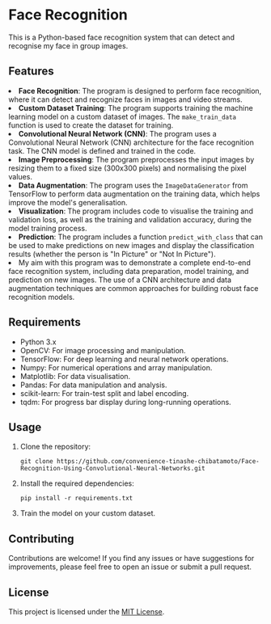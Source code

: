   <h1>Face Recognition</h1>
  <p>This is a Python-based face recognition system that can detect and recognise my face in group images.</p>

  <h2>Features</h2>
    <li><strong>Face Recognition</strong>: The program is designed to perform face recognition, where it can detect and recognize faces in images and video streams.</li>
    <li><strong>Custom Dataset Training</strong>: The program supports training the machine learning model on a custom dataset of images. The <code>make_train_data</code> function is used to create the dataset for training.</li>
    <li><strong>Convolutional Neural Network (CNN)</strong>: The program uses a Convolutional Neural Network (CNN) architecture for the face recognition task. The CNN model is defined and trained in the code.</li>
    <li><strong>Image Preprocessing</strong>: The program preprocesses the input images by resizing them to a fixed size (300x300 pixels) and normalising the pixel values.</li>
    <li><strong>Data Augmentation</strong>: The program uses the <code>ImageDataGenerator</code> from TensorFlow to perform data augmentation on the training data, which helps improve the model's generalisation.</li>
    <li><strong>Visualization</strong>: The program includes code to visualise the training and validation loss, as well as the training and validation accuracy, during the model training process.</li>
    <li><strong>Prediction</strong>: The program includes a function <code>predict_with_class</code> that can be used to make predictions on new images and display the classification results (whether the person is "In Picture" or "Not In Picture").</li>
    <li>My aim with this program was to demonstrate a complete end-to-end face recognition system, including data preparation, model training, and prediction on new images. The use of a CNN architecture and data augmentation techniques are common approaches for building robust face recognition models.</li>

  <h2>Requirements</h2>
  <ul>
    <li>Python 3.x</li>
    <li>OpenCV: For image processing and manipulation.</li>
    <li>TensorFlow: For deep learning and neural network operations.</li>
    <li>Numpy: For numerical operations and array manipulation.</li>
    <li>Matplotlib: For data visualisation.</li>
    <li>Pandas: For data manipulation and analysis.
    <li>scikit-learn: For train-test split and label encoding.</li>
    <li>tqdm: For progress bar display during long-running operations.</li>
  </ul>

  <h2>Usage</h2>
  <ol>
    <li>Clone the repository:
      <pre><code>git clone https://github.com/convenience-tinashe-chibatamoto/Face-Recognition-Using-Convolutional-Neural-Networks.git</code></pre>
    </li>
    <li>Install the required dependencies:
      <pre><code>pip install -r requirements.txt</code></pre>
    </li>
    <li>Train the model on your custom dataset.
    </li>
  </ol>

  <h2>Contributing</h2>
  <p>Contributions are welcome! If you find any issues or have suggestions for improvements, please feel free to open an issue or submit a pull request.</p>

  <h2>License</h2>
  <p>This project is licensed under the <a href="LICENSE">MIT License</a>.</p>
